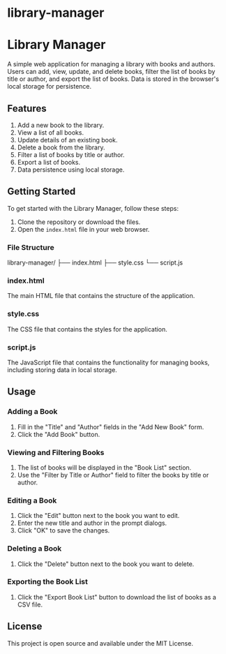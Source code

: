 # library-manager
# Library Manager

A simple web application for managing a library with books and authors. Users can add, view, update, and delete books, filter the list of books by title or author, and export the list of books. Data is stored in the browser's local storage for persistence.

## Features

1. Add a new book to the library.
2. View a list of all books.
3. Update details of an existing book.
4. Delete a book from the library.
5. Filter a list of books by title or author.
6. Export a list of books.
7. Data persistence using local storage.

## Getting Started

To get started with the Library Manager, follow these steps:

1. Clone the repository or download the files.
2. Open the `index.html` file in your web browser.

### File Structure

library-manager/
├── index.html
├── style.css
└── script.js


### index.html

The main HTML file that contains the structure of the application.

### style.css

The CSS file that contains the styles for the application.

### script.js

The JavaScript file that contains the functionality for managing books, including storing data in local storage.

## Usage

### Adding a Book

1. Fill in the "Title" and "Author" fields in the "Add New Book" form.
2. Click the "Add Book" button.

### Viewing and Filtering Books

1. The list of books will be displayed in the "Book List" section.
2. Use the "Filter by Title or Author" field to filter the books by title or author.

### Editing a Book

1. Click the "Edit" button next to the book you want to edit.
2. Enter the new title and author in the prompt dialogs.
3. Click "OK" to save the changes.

### Deleting a Book

1. Click the "Delete" button next to the book you want to delete.

### Exporting the Book List

1. Click the "Export Book List" button to download the list of books as a CSV file.

## License

This project is open source and available under the MIT License.
